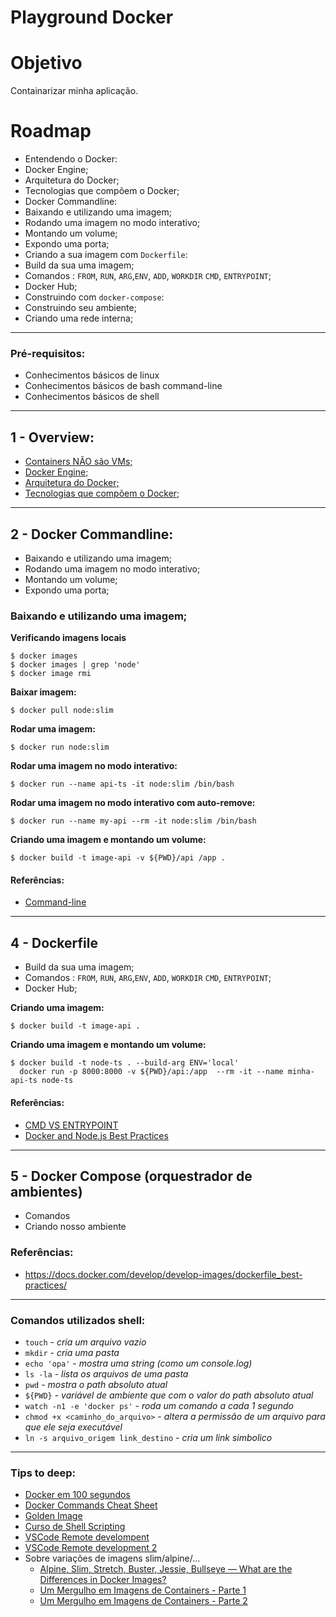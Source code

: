 Playground Docker
===
# Objetivo
Containarizar minha aplicação.
# Roadmap
 - Entendendo o Docker:
  - Docker Engine;
  - Arquitetura do Docker;
  - Tecnologias que compõem o Docker;
 - Docker Commandline:
  - Baixando e utilizando uma imagem;
  - Rodando uma imagem no modo interativo;
  - Montando um volume;
  - Expondo uma porta;
 - Criando a sua imagem com `Dockerfile`:
  - Build da sua uma imagem;
  - Comandos : `FROM`, `RUN`, `ARG`,`ENV`, `ADD`, `WORKDIR` `CMD`, `ENTRYPOINT`;
  - Docker Hub;
 - Construindo com `docker-compose`:
  - Construindo seu ambiente;
  - Criando uma rede interna;

--------------------------------------------------------
### Pré-requisitos:
  - Conhecimentos básicos de linux
  - Conhecimentos básicos de bash command-line
  - Conhecimentos básicos de shell

-------------------------------------------------------
## 1 - Overview:
  - [Containers NÃO são VMs;](https://www.docker.com/resources/what-container)
  - [Docker Engine;](https://docs.docker.com/get-started/overview/#docker-engine)
  - [Arquitetura do Docker;](https://docs.docker.com/get-started/overview/#docker-architecture)
  - [Tecnologias que compõem o Docker;](https://docs.docker.com/get-started/overview/#the-underlying-technology)

--------------------------------------------------------
<!-- Docker_Commandline -->
## 2 - Docker Commandline:
  - Baixando e utilizando uma imagem;
  - Rodando uma imagem no modo interativo;
  - Montando um volume;
  - Expondo uma porta;

### Baixando e utilizando uma imagem;

**Verificando imagens locais**
```shell
$ docker images
$ docker images | grep 'node'
$ docker image rmi
```

**Baixar imagem:**
```shell
$ docker pull node:slim
```

**Rodar uma imagem:**
```shell
$ docker run node:slim
```


**Rodar uma imagem no modo interativo:**
```shell
$ docker run --name api-ts -it node:slim /bin/bash
```

**Rodar uma imagem no modo interativo com auto-remove:**
```shell
$ docker run --name my-api --rm -it node:slim /bin/bash
```

**Criando uma imagem e montando um volume:**
```shell
$ docker build -t image-api -v ${PWD}/api /app .
```

#### Referências:
  - [Command-line](https://docs.docker.com/engine/reference/commandline/docker/)

--------------------------------------------------------
## 4 - Dockerfile
  - Build da sua uma imagem;
  - Comandos : `FROM`, `RUN`, `ARG`,`ENV`, `ADD`, `WORKDIR` `CMD`, `ENTRYPOINT`;
  - Docker Hub;

**Criando uma imagem:**
```shell
$ docker build -t image-api .
```

**Criando uma imagem e montando um volume:**
```shell
$ docker build -t node-ts . --build-arg ENV='local'
  docker run -p 8000:8000 -v ${PWD}/api:/app  --rm -it --name minha-api-ts node-ts
```

#### Referências:
  - [CMD VS ENTRYPOINT](https://phoenixnap.com/kb/docker-cmd-vs-entrypoint)
  - [Docker and Node.js Best Practices](https://github.com/nodejs/docker-node/blob/master/docs/BestPractices.md)

--------------------------------------------------------
## 5 - Docker Compose (orquestrador de ambientes)
  - Comandos
  - Criando nosso ambiente

### Referências:
  - https://docs.docker.com/develop/develop-images/dockerfile_best-practices/

--------------------------------------------------------
### Comandos utilizados shell:
  - `touch` - *cria um arquivo vazio*
  - `mkdir` - *cria uma pasta*
  - `echo 'opa'` - *mostra uma string (como um console.log)*
  - `ls -la` - *lista os arquivos de uma pasta*
  - `pwd` - *mostra o path absoluto atual*
  - `${PWD}` - *variável de ambiente que com o valor do path absoluto atual*
  - `watch -n1 -e 'docker ps'` - *roda um comando a cada 1 segundo*
  - `chmod +x <caminho_do_arquivo>` - *altera a permissão de um arquivo para que ele seja executável*
  - `ln -s arquivo_origem link_destino` - *cria um link simbolico*

--------------------------------------------------------
### Tips to deep:
  - [Docker em 100 segundos](https://www.youtube.com/watch?v=Gjnup-PuquQ&list=PL0vfts4VzfNjTHIOupS8u9cxTYtz5RPYU)
  - [Docker Commands Cheat Sheet](https://phoenixnap.com/kb/list-of-docker-commands-cheat-sheet)
  - [Golden Image](https://blog.mycloudit.com/everything-you-need-to-know-about-golden-images)
  - [Curso de Shell Scripting](https://www.cursou.com.br/informatica/shell-scripting/)
  - [VSCode Remote develompent](https://github.com/Microsoft/vscode-remote-release)
  - [VSCode Remote development 2](https://marketplace.visualstudio.com/items?itemName=ms-vscode-remote.vscode-remote-extensionpack)
  - Sobre variações de imagens slim/alpine/...
    - [Alpine, Slim, Stretch, Buster, Jessie, Bullseye — What are the Differences in Docker Images?](https://medium.com/swlh/alpine-slim-stretch-buster-jessie-bullseye-bookworm-what-are-the-differences-in-docker-62171ed4531d)
    - [Um Mergulho em Imagens de Containers - Parte 1](https://blog.lsantos.dev/um-mergulho-em-imagens-de-containers-parte-1/)
    - [Um Mergulho em Imagens de Containers - Parte 2](https://blog.lsantos.dev/um-mergulho-em-imagens-de-containers-parte-2/)
